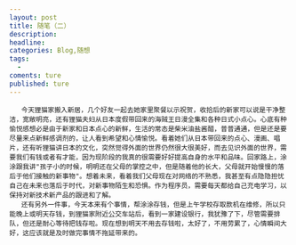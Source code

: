 ```yaml
---
layout: post
title: 随笔（二）
description:
headline:
categories: Blog,随想
tags:
  -
coments: ture
published: ture
--- 
```


       今天狸猫家搬入新居，几个好友一起去她家里聚餐以示祝贺，收拾后的新家可以说是干净整洁，宽敞明亮，还有狸猫夫妇从日本度假带回来的海贼王日漫全集和各种日式小点心。心底有种愉悦感想必是由于新家和日本点心的新鲜，生活的常态是柴米油盐酱醋，普普通通，但是还是要尽量来点新鲜感调剂的，让人看到希望和心情愉悦。看着她们从日本带回来的点心、漫画、唱片，还有听狸猫讲日本的文化，突然觉得外面的世界仍然很大很美好，而去见识外面的世界，需要我们有钱或者有才能，因为现阶段的我真的很需要好好提高自身的水平和品味。回家路上，涂涂跟我讲"孩子小的时候，明明还在父母的掌控之中，但是随着他的长大，父母就开始慢慢的落后于他们接触的新事物"。想着未来，看着我们父母现在对网络的不熟悉，我甚至有点隐隐担忧自己在未来也落后于时代，对新事物陌生和恐惧。作为程序员，需要每天都给自己充电学习，以保持对新技术新产品的跟进和了解。
       还有另外一件事，今天本来有个事情，帮涂涂存钱，但是上午学校存取款机在维修，所以只能晚上或明天存钱，到狸猫家附近公交车站后，看到一家建设银行，我犹豫了下，尽管需要排队，但还是耐心等待把钱存啦。现在想到明天不用去存钱啦，太好了，不用劳累了，心情瞬间大好，这应该就是及时做完事情不拖延带来的。
